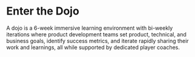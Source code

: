 # Enter the Dojo

A dojo is a 6-week immersive learning environment with bi-weekly iterations where product development teams set product, technical, and business goals, identify success metrics, and iterate rapidly sharing their work and learnings, all while supported by dedicated player coaches.

